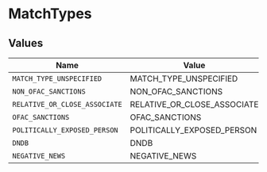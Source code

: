 # MatchTypes


## Values

| Name                          | Value                         |
| ----------------------------- | ----------------------------- |
| `MATCH_TYPE_UNSPECIFIED`      | MATCH_TYPE_UNSPECIFIED        |
| `NON_OFAC_SANCTIONS`          | NON_OFAC_SANCTIONS            |
| `RELATIVE_OR_CLOSE_ASSOCIATE` | RELATIVE_OR_CLOSE_ASSOCIATE   |
| `OFAC_SANCTIONS`              | OFAC_SANCTIONS                |
| `POLITICALLY_EXPOSED_PERSON`  | POLITICALLY_EXPOSED_PERSON    |
| `DNDB`                        | DNDB                          |
| `NEGATIVE_NEWS`               | NEGATIVE_NEWS                 |